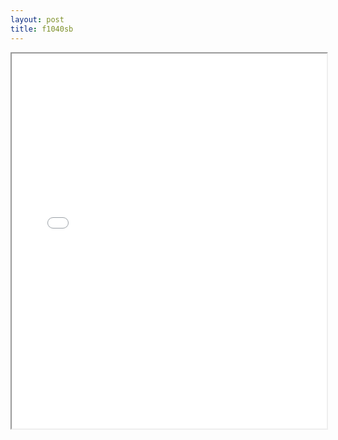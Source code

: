 ```yaml
---
layout: post
title: f1040sb
---
```


<div class="pdf-container">
<iframe src="/ea/assets/pdfs/f1040sb.pdf" height="600" width="100%" allowFullScreen="true"></iframe>
</div>

